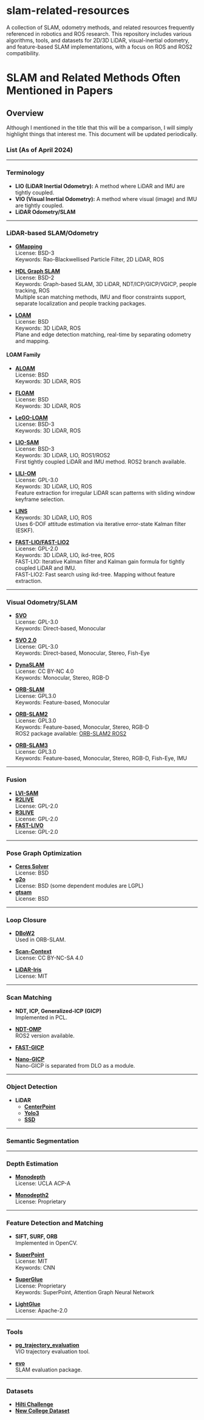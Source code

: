 # slam-related-resources
A collection of SLAM, odometry methods, and related resources frequently referenced in robotics and ROS research. This repository includes various algorithms, tools, and datasets for 2D/3D LiDAR, visual-inertial odometry, and feature-based SLAM implementations, with a focus on ROS and ROS2 compatibility.


# SLAM and Related Methods Often Mentioned in Papers


## Overview
Although I mentioned in the title that this will be a comparison, I will simply highlight things that interest me. This document will be updated periodically.

### List (As of April 2024)

---

### Terminology

- **LIO (LiDAR Inertial Odometry):** A method where LiDAR and IMU are tightly coupled.
- **VIO (Visual Inertial Odometry):** A method where visual (image) and IMU are tightly coupled.
- **LiDAR Odometry/SLAM**

---

### LiDAR-based SLAM/Odometry

- **[GMapping](https://github.com/ros-perception/slam_gmapping)**  
  License: BSD-3  
  Keywords: Rao-Blackwellised Particle Filter, 2D LiDAR, ROS

- **[HDL Graph SLAM](https://github.com/koide3/hdl_graph_slam)**  
  License: BSD-2  
  Keywords: Graph-based SLAM, 3D LiDAR, NDT/ICP/GICP/VGICP, people tracking, ROS  
  Multiple scan matching methods, IMU and floor constraints support, separate localization and people tracking packages.

- **[LOAM](https://github.com/laboshinl/loam_velodyne)**  
  License: BSD  
  Keywords: 3D LiDAR, ROS  
  Plane and edge detection matching, real-time by separating odometry and mapping.

#### LOAM Family

- **[ALOAM](https://github.com/HKUST-Aerial-Robotics/A-LOAM)**  
  License: BSD  
  Keywords: 3D LiDAR, ROS

- **[FLOAM](https://github.com/wh200720041/floam)**  
  License: BSD  
  Keywords: 3D LiDAR, ROS

- **[LeGO-LOAM](https://github.com/RobustFieldAutonomyLab/LeGO-LOAM)**  
  License: BSD-3  
  Keywords: 3D LiDAR, ROS

- **[LIO-SAM](https://github.com/TixiaoShan/LIO-SAM)**  
  License: BSD-3  
  Keywords: 3D LiDAR, LIO, ROS1/ROS2  
  First tightly coupled LiDAR and IMU method. ROS2 branch available.

- **[LILI-OM](https://github.com/KIT-ISAS/lili-om)**  
  License: GPL-3.0  
  Keywords: 3D LiDAR, LIO, ROS  
  Feature extraction for irregular LiDAR scan patterns with sliding window keyframe selection.

- **[LINS](https://github.com/ChaoqinRobotics/LINS---LiDAR-inertial-SLAM)**  
  Keywords: 3D LiDAR, LIO, ROS  
  Uses 6-DOF attitude estimation via iterative error-state Kalman filter (ESKF).

- **[FAST-LIO/FAST-LIO2](https://github.com/hku-mars/FAST_LIO)**  
  License: GPL-2.0  
  Keywords: 3D LiDAR, LIO, ikd-tree, ROS  
  FAST-LIO: Iterative Kalman filter and Kalman gain formula for tightly coupled LiDAR and IMU.  
  FAST-LIO2: Fast search using ikd-tree. Mapping without feature extraction.

---

### Visual Odometry/SLAM

- **[SVO](https://github.com/uzh-rpg/rpg_svo)**  
  License: GPL-3.0  
  Keywords: Direct-based, Monocular

- **[SVO 2.0](https://github.com/uzh-rpg/rpg_svo_pro_open)**  
  License: GPL-3.0  
  Keywords: Direct-based, Monocular, Stereo, Fish-Eye

- **[DynaSLAM](https://github.com/BertaBescos/DynaSLAM)**  
  License: CC BY-NC 4.0  
  Keywords: Monocular, Stereo, RGB-D

- **[ORB-SLAM](https://github.com/raulmur/ORB_SLAM)**  
  License: GPL3.0  
  Keywords: Feature-based, Monocular

- **[ORB-SLAM2](https://github.com/raulmur/ORB_SLAM2)**  
  License: GPL3.0  
  Keywords: Feature-based, Monocular, Stereo, RGB-D  
  ROS2 package available: [ORB-SLAM2 ROS2](https://github.com/appliedAI-Initiative/orb_slam_2_ros/tree/ros2)

- **[ORB-SLAM3](https://github.com/UZ-SLAMLab/ORB_SLAM3)**  
  License: GPL3.0  
  Keywords: Feature-based, Monocular, Stereo, RGB-D, Fish-Eye, IMU

---

### Fusion

- **[LVI-SAM](https://github.com/TixiaoShan/LVI-SAM)**  
- **[R2LIVE](https://github.com/hku-mars/r2live)**  
  License: GPL-2.0
- **[R3LIVE](https://github.com/hku-mars/r3live)**  
  License: GPL-2.0
- **[FAST-LIVO](https://github.com/hku-mars/FAST-LIVO)**  
  License: GPL-2.0

---

### Pose Graph Optimization

- **[Ceres Solver](http://ceres-solver.org/)**  
  License: BSD
- **[g2o](https://github.com/RainerKuemmerle/g2o)**  
  License: BSD (some dependent modules are LGPL)
- **[gtsam](https://gtsam.org/)**  
  License: BSD

---

### Loop Closure

- **[DBoW2](https://github.com/dorian3d/DBoW2)**  
  Used in ORB-SLAM.

- **[Scan-Context](https://github.com/irapkaist/scancontext)**  
  License: CC BY-NC-SA 4.0

- **[LiDAR-Iris](https://github.com/BigMoWangying/LiDAR-Iris)**  
  License: MIT

---

### Scan Matching

- **NDT, ICP, Generalized-ICP (GICP)**  
  Implemented in PCL.

- **[NDT-OMP](https://github.com/koide3/ndt_omp)**  
  ROS2 version available.

- **[FAST-GICP](https://github.com/SMRT-AIST/fast_gicp)**  
- **[Nano-GICP](https://github.com/engcang/nano_gicp)**  
  Nano-GICP is separated from DLO as a module.

---

### Object Detection

- **LiDAR**
  - **[CenterPoint](https://github.com/tianweiy/CenterPoint)**  
  - **[Yolo3](https://pjreddie.com/darknet/yolo/)**  
  - **[SSD](https://github.com/amdegroot/ssd.pytorch)**  

---

### Semantic Segmentation

---

### Depth Estimation

- **[Monodepth](https://github.com/mrharicot/monodepth)**  
  License: UCLA ACP-A

- **[Monodepth2](https://github.com/nianticlabs/monodepth2)**  
  License: Proprietary

---

### Feature Detection and Matching

- **SIFT, SURF, ORB**  
  Implemented in OpenCV.

- **[SuperPoint](https://github.com/rpautrat/SuperPoint)**  
  License: MIT  
  Keywords: CNN

- **[SuperGlue](https://github.com/magicleap/SuperGluePretrainedNetwork)**  
  License: Proprietary  
  Keywords: SuperPoint, Attention Graph Neural Network

- **[LightGlue](https://github.com/cvg/LightGlue)**  
  License: Apache-2.0

---

### Tools

- **[pg_trajectory_evaluation](https://github.com/uzh-rpg/rpg_trajectory_evaluation)**  
  VIO trajectory evaluation tool.

- **[evo](https://github.com/MichaelGrupp/evo)**  
  SLAM evaluation package.

---

### Datasets

- **[Hilti Challenge](https://hilti-challenge.com/)**  
- **[New College Dataset](https://ori-drs.github.io/newer-college-dataset/)**


